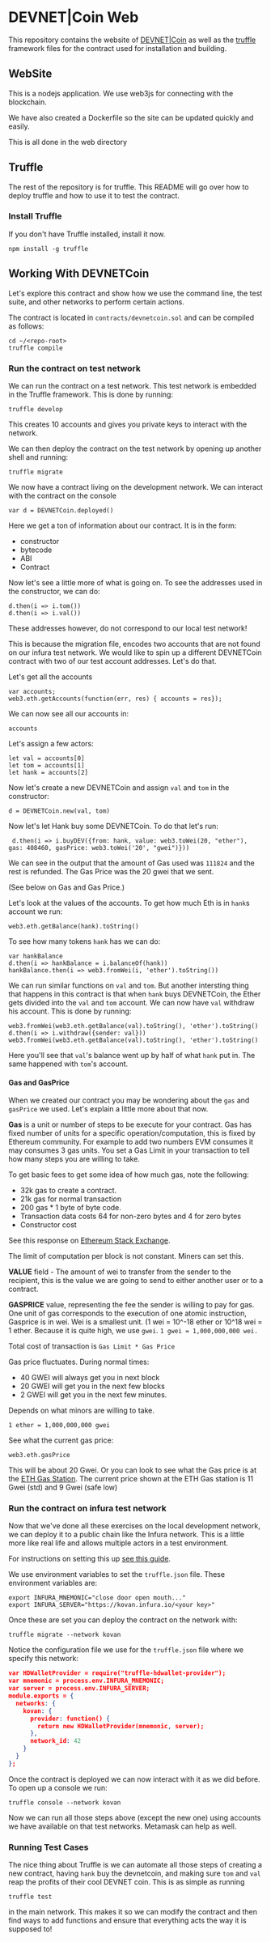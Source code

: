 # DEVNET|Coin Web 

This repository contains the website of [DEVNET|Coin](https://devnetcoin.com) as well as the [truffle](http://truffleframework.com) framework files for the contract used for installation and building. 
  

## WebSite
This is a nodejs application.  We use web3js for connecting with the blockchain. 

We have also created a Dockerfile so the site can be updated quickly and easily.  

This is all done in the web directory

## Truffle

The rest of the repository is for truffle.  This README will go over how to deploy truffle and how to use it to test the contract.

### Install Truffle

If you don't have Truffle installed, install it now. 

```
npm install -g truffle
```

## Working With DEVNETCoin

Let's explore this contract and show how we use the command line, the test suite, and other networks to perform certain actions.  

The contract is located in ```contracts/devnetcoin.sol``` and can be compiled as follows: 

```
cd ~/<repo-root>
truffle compile
```

### Run the contract on test network

We can run the contract on a test network.  This test network is embedded in the Truffle framework.  This is done by running: 

```
truffle develop
```

This creates 10 accounts and gives you private keys to interact with the network. 

We can then deploy the contract on the test network by opening up another shell and running:

```
truffle migrate
```

We now have a contract living on the development network.  We can interact with the contract on the console

```
var d = DEVNETCoin.deployed()
```

Here we get a ton of information about our contract.  It is in the form: 

* constructor
* bytecode
* ABI
* Contract

Now let's see a little more of what is going on.  To see the addresses used in the constructor, we can do: 

```
d.then(i => i.tom())
d.then(i => i.val())
```

These addresses however, do not correspond to our local test network! 

This is because the migration file, encodes two accounts that are not found on our infura test network.  We would like to spin up a different DEVNETCoin contract with two of our test account addresses.  Let's do that. 

Let's get all the accounts

```
var accounts;
web3.eth.getAccounts(function(err, res) { accounts = res});
```
We can now see all our accounts in: 

```
accounts
```

Let's assign a few actors:

```
let val = accounts[0]
let tom = accounts[1]
let hank = accounts[2]
```

Now let's create a new DEVNETCoin and assign ```val``` and ```tom``` in the constructor: 

```
d = DEVNETCoin.new(val, tom)
```


Now let's let Hank buy some DEVNETCoin.  To do that let's run: 

```
 d.then(i => i.buyDEV({from: hank, value: web3.toWei(20, "ether"), gas: 408460, gasPrice: web3.toWei('20', "gwei")}))
```

We can see in the output that the amount of Gas used was ```111824``` and the rest is refunded.  The Gas Price was the 20 gwei that we sent.

(See below on Gas and Gas Price.)

Let's look at the values of the accounts.  To get how much Eth is in ```hank```s account we run: 

```
web3.eth.getBalance(hank).toString()
```

To see how many tokens ```hank``` has we can do: 

```
var hankBalance
d.then(i => hankBalance = i.balanceOf(hank))
hankBalance.then(i => web3.fromWei(i, 'ether').toString())
```

We can run similar functions on ```val``` and ```tom```.  But another intersting thing that happens in this contract is that when ```hank``` buys DEVNETCoin, the Ether gets divided into the ```val``` and ```tom``` account.  We can now have ```val``` withdraw his account.  This is done by running: 

```
web3.fromWei(web3.eth.getBalance(val).toString(), 'ether').toString()
d.then(i => i.withdraw({sender: val}))
web3.fromWei(web3.eth.getBalance(val).toString(), 'ether').toString()
```
Here you'll see that ```val```'s balance went up by half of what ```hank``` put in.  The same happened with ```tom```'s account.  


#### Gas and GasPrice

When we created our contract you may be wondering about the ```gas``` and ```gasPrice``` we used.  Let's explain a little more about that now. 


__Gas__ is a unit or number of steps to be execute for your contract. Gas has fixed number of units for a specific operation/computation, this is fixed by Ethereum community. For example to add two numbers EVM consumes it may consumes 3 gas units.  You set a Gas Limit in your transaction to tell how many steps you are willing to take.  

To get basic fees to get some idea of how much gas, note the following:

* 32k gas to create a contract.
* 21k gas for normal transaction
* 200 gas * 1 byte of byte code.  
* Transaction data costs 64 for non-zero bytes and 4 for zero bytes
* Constructor cost

See this response on [Ethereum Stack Exchange](https://ethereum.stackexchange.com/questions/35539/what-is-the-real-price-of-deploying-a-contract-on-the-mainnet/37971). 

The limit of computation per block is not constant.  Miners can set this.  


__VALUE__ field - The amount of wei to transfer from the sender to the recipient, this is the value we are going to send to either another user or to a contract. 

__GASPRICE__ value, representing the fee the sender is willing to pay for gas. One unit of gas corresponds to the execution of one atomic instruction, Gasprice is in wei. Wei is a smallest unit. (1 wei = 10^-18 ether or 10^18 wei = 1 ether.  Because it is quite high, we use ```gwei```.  ```1 gwei = 1,000,000,000 wei.```

Total cost of transaction is ```Gas Limit * Gas Price```

Gas price fluctuates.  During normal times: 

* 40 GWEI will always get you in next block
* 20 GWEI will get you in the next few blocks
* 2 GWEI will get you in the next few minutes. 

Depends on what minors are willing to take.  

```1 ether = 1,000,000,000 gwei```

See what the current gas price: 

```
web3.eth.gasPrice
```
This will be about 20 Gwei.  Or you can look to see what the Gas price is at the [ETH Gas Station](https://ethgasstation.info/).  The current price shown at the ETH Gas station is 11 Gwei (std) and 9 Gwei (safe low)

### Run the contract on infura test network

Now that we've done all these exercises on the local development network, we can deploy it to a public chain like the Infura network.  This is a little more like real life and allows multiple actors in a test environment.  

For instructions on setting this up [see this guide](http://truffleframework.com/tutorials/using-infura-custom-provider).  

We use environment variables to set the ```truffle.json``` file.  These environment variables are:

```
export INFURA_MNEMONIC="close door open mouth..."
export INFURA_SERVER="https://kovan.infura.io/<your key>"
```

Once these are set you can deploy the contract on the network with: 

```
truffle migrate --network kovan
```

Notice the configuration file we use for the ```truffle.json``` file where we specify this network: 


```json
var HDWalletProvider = require("truffle-hdwallet-provider");
var mnemonic = process.env.INFURA_MNEMONIC;
var server = process.env.INFURA_SERVER;
module.exports = {
  networks: {
    kovan: {
      provider: function() {
        return new HDWalletProvider(mnemonic, server);
      },
      network_id: 42
    }
  }
};
```

Once the contract is deployed we can now interact with it as we did before.  To open up a console we run: 

```
truffle console --network kovan
```

Now we can run all those steps above (except the new one) using accounts we have available on that test networks.  Metamask can help as well. 

### Running Test Cases

The nice thing about Truffle is we can automate all those steps of creating a new contract, having ```hank``` buy the devnetcoin, and making sure ```tom``` and ```val``` reap the profits of their cool DEVNET coin.  This is as simple as running

```
truffle test
```
in the main network.  This makes it so we can modify the contract and then find ways to add functions and ensure that everything acts the way it is supposed to!